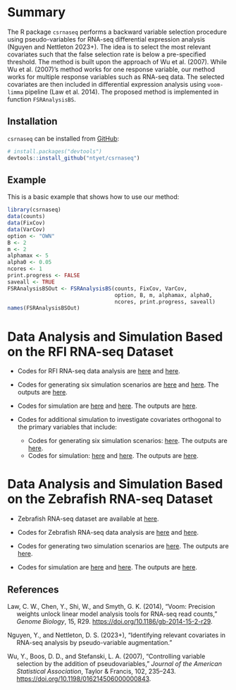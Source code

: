 
<!-- README.md is generated from README.Rmd. Please edit that file -->

# Summary

<!-- badges: start -->
<!-- badges: end -->

The R package `csrnaseq` performs a backward variable selection
procedure using pseudo-variables for RNA-seq differential expression
analysis (Nguyen and Nettleton 2023+). The idea is to select the most
relevant covariates such that the false selection rate is below a
pre-specified threshold. The method is built upon the approach of Wu et
al. (2007). While Wu et al. (2007)’s method works for one response
variable, our method works for multiple response variables such as
RNA-seq data. The selected covariates are then included in differential
expression analysis using `voom-limma` pipeline (Law et al. 2014). The
proposed method is implemented in function `FSRAnalysisBS`.

## Installation

`csrnaseq` can be installed from
[GitHub](https://github.com/ntyet/csrnaseq):

``` r
# install.packages("devtools")
devtools::install_github("ntyet/csrnaseq")
```

## Example

This is a basic example that shows how to use our method:

``` r
library(csrnaseq)
data(counts)
data(FixCov)
data(VarCov)
option <- "OWN"
B <- 2
m <- 2
alphamax <- 5
alpha0 <- 0.05
ncores <- 1
print.progress <- FALSE
saveall <- TRUE
FSRAnalysisBSOut <- FSRAnalysisBS(counts, FixCov, VarCov, 
                                  option, B, m, alphamax, alpha0, 
                                  ncores, print.progress, saveall)
names(FSRAnalysisBSOut)
```

# Data Analysis and Simulation Based on the RFI RNA-seq Dataset

- Codes for RFI RNA-seq data analysis are
  [here](https://github.com/ntyet/csrnaseq/blob/main/analysis/1-FSRBS_RFIAnalysis.R)
  and
  [here](https://github.com/ntyet/csrnaseq/blob/main/analysis/1-FSRBS_RFIAnalysis.sh).

- Codes for generating six simulation scenarios are
  [here](https://github.com/ntyet/csrnaseq/blob/main/analysis/2-FSRBS_ModelSize.R)
  and
  [here](https://github.com/ntyet/csrnaseq/blob/main/analysis/2-FSRBS_ModelSize.sh).
  The outputs are
  [here](https://github.com/ntyet/csrnaseq/blob/main/analysis/RealDataOutBS).

- Codes for simulation are
  [here](https://github.com/ntyet/csrnaseq/blob/main/analysis/3-Simulation.R)
  and
  [here](https://github.com/ntyet/csrnaseq/blob/main/analysis/3-Simulation.sh).
  The outputs are
  [here](https://github.com/ntyet/csrnaseq/blob/main/analysis/SimulationOut).

- Codes for additional simulation to investigate covariates orthogonal
  to the primary variables that include:

  - Codes for generating six simulation scenarios:
    [here](https://github.com/ntyet/csrnaseq/blob/main/analysis/2-FSRBS_ModelSize-RFI_projection_on_Line.R).
    The outputs are
    [here](https://github.com/ntyet/csrnaseq/blob/main/analysis/revise/RealDataOutBSRFIprojectiononLine).
  - Codes for simulation:
    [here](https://github.com/ntyet/csrnaseq/blob/main/analysis/3-Simulation-RFI_projection_on_Line.R)
    and
    [here](https://github.com/ntyet/csrnaseq/blob/main/analysis/3-Simulation-RFI_projection_on_Line.sh).
    The outputs are
    [here](https://github.com/ntyet/csrnaseq/blob/main/analysis/revise/SimulationOutRFIprojectiononLine).

# Data Analysis and Simulation Based on the Zebrafish RNA-seq Dataset

- Zebrafish RNA-seq dataset are available at
  [here](https://github.com/ntyet/csrnaseq/tree/main/analysis/extra-rna-seq-data).

- Codes for Zebrafish RNA-seq data analysis are
  [here](https://github.com/ntyet/csrnaseq/blob/main/analysis/1-FSRBS_zebrafish.R)
  and
  [here](https://github.com/ntyet/csrnaseq/blob/main/analysis/1-FSRBS-zebrafish.sh).

- Codes for generating two simulation scenarios are
  [here](https://github.com/ntyet/csrnaseq/blob/main/analysis/2-FSRBS_ModelSize-zebrafish.R).
  The outputs are
  [here](https://github.com/ntyet/csrnaseq/blob/main/analysis/revise/RealDataOutBSzebrafish).

- Codes for simulation are
  [here](https://github.com/ntyet/csrnaseq/blob/main/analysis/3-Simulation-zebrafish.R)
  and
  [here](https://github.com/ntyet/csrnaseq/blob/main/analysis/3-Simulation-zebrafish.sh).
  The outputs are
  [here](https://github.com/ntyet/csrnaseq/blob/main/analysis/revise/SimulationOutzebrafish).

## References

<div id="refs" class="references csl-bib-body hanging-indent"
entry-spacing="0">

<div id="ref-law2014" class="csl-entry">

Law, C. W., Chen, Y., Shi, W., and Smyth, G. K. (2014), “Voom: Precision
weights unlock linear model analysis tools for
<span class="nocase">RNA-seq</span> read counts,” *Genome Biology*, 15,
R29. <https://doi.org/10.1186/gb-2014-15-2-r29>.

</div>

<div id="ref-nguyen2023" class="csl-entry">

Nguyen, Y., and Nettleton, D. S. (2023+), “Identifying relevant
covariates in <span class="nocase">RNA-seq</span> analysis by
pseudo-variable augmentation.”

</div>

<div id="ref-wu2007" class="csl-entry">

Wu, Y., Boos, D. D., and Stefanski, L. A. (2007), “Controlling variable
selection by the addition of pseudovariables,” *Journal of the American
Statistical Association*, Taylor & Francis, 102, 235–243.
<https://doi.org/10.1198/016214506000000843>.

</div>

</div>
